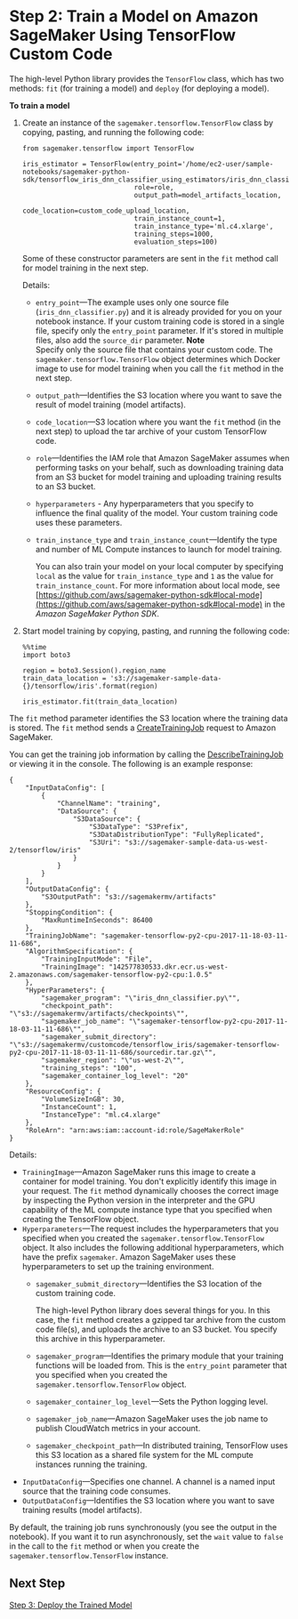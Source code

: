 # Step 2: Train a Model on Amazon SageMaker Using TensorFlow Custom Code<a name="tf-example1-train"></a>

The high\-level Python library provides the `TensorFlow` class, which has two methods: `fit` \(for training a model\) and `deploy` \(for deploying a model\)\. 

**To train a model**

1. Create an instance of the `sagemaker.tensorflow.TensorFlow` class by copying, pasting, and running the following code: 

   ```
   from sagemaker.tensorflow import TensorFlow
   
   iris_estimator = TensorFlow(entry_point='/home/ec2-user/sample-notebooks/sagemaker-python-sdk/tensorflow_iris_dnn_classifier_using_estimators/iris_dnn_classifier.py',
                               role=role,
                               output_path=model_artifacts_location,
                               code_location=custom_code_upload_location,
                               train_instance_count=1,
                               train_instance_type='ml.c4.xlarge',
                               training_steps=1000,
                               evaluation_steps=100)
   ```

   Some of these constructor parameters are sent in the `fit` method call for model training in the next step\. 

   Details:
   + `entry_point`—The example uses only one source file \(`iris_dnn_classifier.py`\) and it is already provided for you on your notebook instance\. If your custom training code is stored in a single file, specify only the `entry_point` parameter\. If it's stored in multiple files, also add the `source_dir` parameter\. 
**Note**  
Specify only the source file that contains your custom code\. The `sagemaker.tensorflow.TensorFlow` object determines which Docker image to use for model training when you call the `fit` method in the next step\.
   + `output_path`—Identifies the S3 location where you want to save the result of model training \(model artifacts\)\. 
   + `code_location`—S3 location where you want the `fit` method \(in the next step\) to upload the tar archive of your custom TensorFlow code\.
   + `role`—Identifies the IAM role that Amazon SageMaker assumes when performing tasks on your behalf, such as downloading training data from an S3 bucket for model training and uploading training results to an S3 bucket\.
   + `hyperparameters` \- Any hyperparameters that you specify to influence the final quality of the model\. Your custom training code uses these parameters\.
   + `train_instance_type` and `train_instance_count`—Identify the type and number of ML Compute instances to launch for model training\.

     You can also train your model on your local computer by specifying `local` as the value for `train_instance_type` and `1` as the value for `train_instance_count`\. For more information about local mode, see [https://github.com/aws/sagemaker-python-sdk#local-mode](https://github.com/aws/sagemaker-python-sdk#local-mode) in the *Amazon SageMaker Python SDK*\.

1. Start model training by copying, pasting, and running the following code: 

   ```
   %%time
   import boto3
   
   region = boto3.Session().region_name
   train_data_location = 's3://sagemaker-sample-data-{}/tensorflow/iris'.format(region)
   
   iris_estimator.fit(train_data_location)
   ```

The `fit` method parameter identifies the S3 location where the training data is stored\. The `fit` method sends a [CreateTrainingJob](API_CreateTrainingJob.md) request to Amazon SageMaker\. 

You can get the training job information by calling the [DescribeTrainingJob](API_DescribeTrainingJob.md) or viewing it in the console\. The following is an example response:

```
{
    "InputDataConfig": [
        {
            "ChannelName": "training", 
            "DataSource": {
                "S3DataSource": {
                    "S3DataType": "S3Prefix", 
                    "S3DataDistributionType": "FullyReplicated", 
                    "S3Uri": "s3://sagemaker-sample-data-us-west-2/tensorflow/iris"
                }
            }
        }
    ], 
    "OutputDataConfig": {
        "S3OutputPath": "s3://sagemakermv/artifacts"
    }, 
    "StoppingCondition": {
        "MaxRuntimeInSeconds": 86400
    }, 
    "TrainingJobName": "sagemaker-tensorflow-py2-cpu-2017-11-18-03-11-11-686", 
    "AlgorithmSpecification": {
        "TrainingInputMode": "File", 
        "TrainingImage": "142577830533.dkr.ecr.us-west-2.amazonaws.com/sagemaker-tensorflow-py2-cpu:1.0.5"
    }, 
    "HyperParameters": {
        "sagemaker_program": "\"iris_dnn_classifier.py\"", 
        "checkpoint_path": "\"s3://sagemakermv/artifacts/checkpoints\"", 
        "sagemaker_job_name": "\"sagemaker-tensorflow-py2-cpu-2017-11-18-03-11-11-686\"", 
        "sagemaker_submit_directory": "\"s3://sagemakermv/customcode/tensorflow_iris/sagemaker-tensorflow-py2-cpu-2017-11-18-03-11-11-686/sourcedir.tar.gz\"", 
        "sagemaker_region": "\"us-west-2\"", 
        "training_steps": "100", 
        "sagemaker_container_log_level": "20"
    }, 
    "ResourceConfig": {
        "VolumeSizeInGB": 30, 
        "InstanceCount": 1, 
        "InstanceType": "ml.c4.xlarge"
    }, 
    "RoleArn": "arn:aws:iam::account-id:role/SageMakerRole"
}
```

Details:
+ `TrainingImage`—Amazon SageMaker runs this image to create a container for model training\. You don't explicitly identify this image in your request\. The `fit` method dynamically chooses the correct image by inspecting the Python version in the interpreter and the GPU capability of the ML compute instance type that you specified when creating the TensorFlow object\. 
+ `Hyperparameters`—The request includes the hyperparameters that you specified when you created the `sagemaker.tensorflow.TensorFlow` object\. It also includes the following additional hyperparameters, which have the prefix `sagemaker`\. Amazon SageMaker uses these hyperparameters to set up the training environment\. 
  + `sagemaker_submit_directory`—Identifies the S3 location of the custom training code\. 

    The high\-level Python library does several things for you\. In this case, the `fit` method creates a gzipped tar archive from the custom code file\(s\), and uploads the archive to an S3 bucket\. You specify this archive in this hyperparameter\. 
  + `sagemaker_program`—Identifies the primary module that your training functions will be loaded from\. This is the `entry_point` parameter that you specified when you created the `sagemaker.tensorflow.TensorFlow` object\.
  + `sagemaker_container_log_level`—Sets the Python logging level\. 
  + `sagemaker_job_name`—Amazon SageMaker uses the job name to publish CloudWatch metrics in your account\.
  + `sagemaker_checkpoint_path`—In distributed training, TensorFlow uses this S3 location as a shared file system for the ML compute instances running the training\.
+ `InputDataConfig`—Specifies one channel\. A channel is a named input source that the training code consumes\. 
+ `OutputDataConfig`—Identifies the S3 location where you want to save training results \(model artifacts\)\. 

By default, the training job runs synchronously \(you see the output in the notebook\)\. If you want it to run asynchronously, set the `wait` value to `false` in the call to the `fit` method or when you create the `sagemaker.tensorflow.TensorFlow` instance\. 

## Next Step<a name="tf-example1-train-nexttopic"></a>

 [Step 3: Deploy the Trained Model ](tf-example1-deploy.md) 